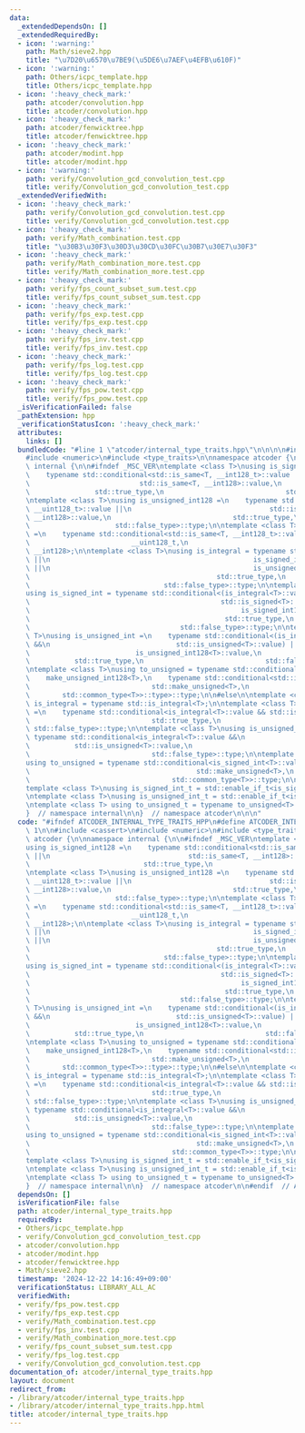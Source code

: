 ```yaml
---
data:
  _extendedDependsOn: []
  _extendedRequiredBy:
  - icon: ':warning:'
    path: Math/sieve2.hpp
    title: "\u7D20\u6570\u7BE9(\u5DE6\u7AEF\u4EFB\u610F)"
  - icon: ':warning:'
    path: Others/icpc_template.hpp
    title: Others/icpc_template.hpp
  - icon: ':heavy_check_mark:'
    path: atcoder/convolution.hpp
    title: atcoder/convolution.hpp
  - icon: ':heavy_check_mark:'
    path: atcoder/fenwicktree.hpp
    title: atcoder/fenwicktree.hpp
  - icon: ':heavy_check_mark:'
    path: atcoder/modint.hpp
    title: atcoder/modint.hpp
  - icon: ':warning:'
    path: verify/Convolution_gcd_convolution_test.cpp
    title: verify/Convolution_gcd_convolution_test.cpp
  _extendedVerifiedWith:
  - icon: ':heavy_check_mark:'
    path: verify/Convolution_gcd_convolution.test.cpp
    title: verify/Convolution_gcd_convolution.test.cpp
  - icon: ':heavy_check_mark:'
    path: verify/Math_combination.test.cpp
    title: "\u30B3\u30F3\u30D3\u30CD\u30FC\u30B7\u30E7\u30F3"
  - icon: ':heavy_check_mark:'
    path: verify/Math_combination_more.test.cpp
    title: verify/Math_combination_more.test.cpp
  - icon: ':heavy_check_mark:'
    path: verify/fps_count_subset_sum.test.cpp
    title: verify/fps_count_subset_sum.test.cpp
  - icon: ':heavy_check_mark:'
    path: verify/fps_exp.test.cpp
    title: verify/fps_exp.test.cpp
  - icon: ':heavy_check_mark:'
    path: verify/fps_inv.test.cpp
    title: verify/fps_inv.test.cpp
  - icon: ':heavy_check_mark:'
    path: verify/fps_log.test.cpp
    title: verify/fps_log.test.cpp
  - icon: ':heavy_check_mark:'
    path: verify/fps_pow.test.cpp
    title: verify/fps_pow.test.cpp
  _isVerificationFailed: false
  _pathExtension: hpp
  _verificationStatusIcon: ':heavy_check_mark:'
  attributes:
    links: []
  bundledCode: "#line 1 \"atcoder/internal_type_traits.hpp\"\n\n\n\n#include <cassert>\n\
    #include <numeric>\n#include <type_traits>\n\nnamespace atcoder {\n\nnamespace\
    \ internal {\n\n#ifndef _MSC_VER\ntemplate <class T>\nusing is_signed_int128 =\n\
    \    typename std::conditional<std::is_same<T, __int128_t>::value ||\n       \
    \                           std::is_same<T, __int128>::value,\n              \
    \                std::true_type,\n                              std::false_type>::type;\n\
    \ntemplate <class T>\nusing is_unsigned_int128 =\n    typename std::conditional<std::is_same<T,\
    \ __uint128_t>::value ||\n                                  std::is_same<T, unsigned\
    \ __int128>::value,\n                              std::true_type,\n         \
    \                     std::false_type>::type;\n\ntemplate <class T>\nusing make_unsigned_int128\
    \ =\n    typename std::conditional<std::is_same<T, __int128_t>::value,\n     \
    \                         __uint128_t,\n                              unsigned\
    \ __int128>;\n\ntemplate <class T>\nusing is_integral = typename std::conditional<std::is_integral<T>::value\
    \ ||\n                                                  is_signed_int128<T>::value\
    \ ||\n                                                  is_unsigned_int128<T>::value,\n\
    \                                              std::true_type,\n             \
    \                                 std::false_type>::type;\n\ntemplate <class T>\n\
    using is_signed_int = typename std::conditional<(is_integral<T>::value &&\n  \
    \                                               std::is_signed<T>::value) ||\n\
    \                                                    is_signed_int128<T>::value,\n\
    \                                                std::true_type,\n           \
    \                                     std::false_type>::type;\n\ntemplate <class\
    \ T>\nusing is_unsigned_int =\n    typename std::conditional<(is_integral<T>::value\
    \ &&\n                               std::is_unsigned<T>::value) ||\n        \
    \                          is_unsigned_int128<T>::value,\n                   \
    \           std::true_type,\n                              std::false_type>::type;\n\
    \ntemplate <class T>\nusing to_unsigned = typename std::conditional<\n    is_signed_int128<T>::value,\n\
    \    make_unsigned_int128<T>,\n    typename std::conditional<std::is_signed<T>::value,\n\
    \                              std::make_unsigned<T>,\n                      \
    \        std::common_type<T>>::type>::type;\n\n#else\n\ntemplate <class T> using\
    \ is_integral = typename std::is_integral<T>;\n\ntemplate <class T>\nusing is_signed_int\
    \ =\n    typename std::conditional<is_integral<T>::value && std::is_signed<T>::value,\n\
    \                              std::true_type,\n                             \
    \ std::false_type>::type;\n\ntemplate <class T>\nusing is_unsigned_int =\n   \
    \ typename std::conditional<is_integral<T>::value &&\n                       \
    \           std::is_unsigned<T>::value,\n                              std::true_type,\n\
    \                              std::false_type>::type;\n\ntemplate <class T>\n\
    using to_unsigned = typename std::conditional<is_signed_int<T>::value,\n     \
    \                                         std::make_unsigned<T>,\n           \
    \                                   std::common_type<T>>::type;\n\n#endif\n\n\
    template <class T>\nusing is_signed_int_t = std::enable_if_t<is_signed_int<T>::value>;\n\
    \ntemplate <class T>\nusing is_unsigned_int_t = std::enable_if_t<is_unsigned_int<T>::value>;\n\
    \ntemplate <class T> using to_unsigned_t = typename to_unsigned<T>::type;\n\n\
    }  // namespace internal\n\n}  // namespace atcoder\n\n\n"
  code: "#ifndef ATCODER_INTERNAL_TYPE_TRAITS_HPP\n#define ATCODER_INTERNAL_TYPE_TRAITS_HPP\
    \ 1\n\n#include <cassert>\n#include <numeric>\n#include <type_traits>\n\nnamespace\
    \ atcoder {\n\nnamespace internal {\n\n#ifndef _MSC_VER\ntemplate <class T>\n\
    using is_signed_int128 =\n    typename std::conditional<std::is_same<T, __int128_t>::value\
    \ ||\n                                  std::is_same<T, __int128>::value,\n  \
    \                            std::true_type,\n                              std::false_type>::type;\n\
    \ntemplate <class T>\nusing is_unsigned_int128 =\n    typename std::conditional<std::is_same<T,\
    \ __uint128_t>::value ||\n                                  std::is_same<T, unsigned\
    \ __int128>::value,\n                              std::true_type,\n         \
    \                     std::false_type>::type;\n\ntemplate <class T>\nusing make_unsigned_int128\
    \ =\n    typename std::conditional<std::is_same<T, __int128_t>::value,\n     \
    \                         __uint128_t,\n                              unsigned\
    \ __int128>;\n\ntemplate <class T>\nusing is_integral = typename std::conditional<std::is_integral<T>::value\
    \ ||\n                                                  is_signed_int128<T>::value\
    \ ||\n                                                  is_unsigned_int128<T>::value,\n\
    \                                              std::true_type,\n             \
    \                                 std::false_type>::type;\n\ntemplate <class T>\n\
    using is_signed_int = typename std::conditional<(is_integral<T>::value &&\n  \
    \                                               std::is_signed<T>::value) ||\n\
    \                                                    is_signed_int128<T>::value,\n\
    \                                                std::true_type,\n           \
    \                                     std::false_type>::type;\n\ntemplate <class\
    \ T>\nusing is_unsigned_int =\n    typename std::conditional<(is_integral<T>::value\
    \ &&\n                               std::is_unsigned<T>::value) ||\n        \
    \                          is_unsigned_int128<T>::value,\n                   \
    \           std::true_type,\n                              std::false_type>::type;\n\
    \ntemplate <class T>\nusing to_unsigned = typename std::conditional<\n    is_signed_int128<T>::value,\n\
    \    make_unsigned_int128<T>,\n    typename std::conditional<std::is_signed<T>::value,\n\
    \                              std::make_unsigned<T>,\n                      \
    \        std::common_type<T>>::type>::type;\n\n#else\n\ntemplate <class T> using\
    \ is_integral = typename std::is_integral<T>;\n\ntemplate <class T>\nusing is_signed_int\
    \ =\n    typename std::conditional<is_integral<T>::value && std::is_signed<T>::value,\n\
    \                              std::true_type,\n                             \
    \ std::false_type>::type;\n\ntemplate <class T>\nusing is_unsigned_int =\n   \
    \ typename std::conditional<is_integral<T>::value &&\n                       \
    \           std::is_unsigned<T>::value,\n                              std::true_type,\n\
    \                              std::false_type>::type;\n\ntemplate <class T>\n\
    using to_unsigned = typename std::conditional<is_signed_int<T>::value,\n     \
    \                                         std::make_unsigned<T>,\n           \
    \                                   std::common_type<T>>::type;\n\n#endif\n\n\
    template <class T>\nusing is_signed_int_t = std::enable_if_t<is_signed_int<T>::value>;\n\
    \ntemplate <class T>\nusing is_unsigned_int_t = std::enable_if_t<is_unsigned_int<T>::value>;\n\
    \ntemplate <class T> using to_unsigned_t = typename to_unsigned<T>::type;\n\n\
    }  // namespace internal\n\n}  // namespace atcoder\n\n#endif  // ATCODER_INTERNAL_TYPE_TRAITS_HPP\n"
  dependsOn: []
  isVerificationFile: false
  path: atcoder/internal_type_traits.hpp
  requiredBy:
  - Others/icpc_template.hpp
  - verify/Convolution_gcd_convolution_test.cpp
  - atcoder/convolution.hpp
  - atcoder/modint.hpp
  - atcoder/fenwicktree.hpp
  - Math/sieve2.hpp
  timestamp: '2024-12-22 14:16:49+09:00'
  verificationStatus: LIBRARY_ALL_AC
  verifiedWith:
  - verify/fps_pow.test.cpp
  - verify/fps_exp.test.cpp
  - verify/Math_combination.test.cpp
  - verify/fps_inv.test.cpp
  - verify/Math_combination_more.test.cpp
  - verify/fps_count_subset_sum.test.cpp
  - verify/fps_log.test.cpp
  - verify/Convolution_gcd_convolution.test.cpp
documentation_of: atcoder/internal_type_traits.hpp
layout: document
redirect_from:
- /library/atcoder/internal_type_traits.hpp
- /library/atcoder/internal_type_traits.hpp.html
title: atcoder/internal_type_traits.hpp
---
```

